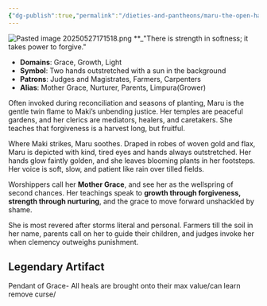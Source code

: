 ```yaml
---
{"dg-publish":true,"permalink":"/dieties-and-pantheons/maru-the-open-hands-of-forgiveness/","created":"2025-05-27T16:47:43.302-04:00","updated":"2025-07-28T06:16:40.342-04:00"}
---
```



![Pasted image 20250527171518.png](/img/user/Pics/Pasted%20image%2020250527171518.png)
**_"There is strength in softness; it takes power to forgive."

- **Domains**: Grace, Growth, Light
- **Symbol**: Two hands outstretched with a sun in the background
- **Patrons**: Judges and Magistrates, Farmers, Carpenters
- **Alias**: Mother Grace, Nurturer, Parents, Limpura(Grower)

Often invoked during reconciliation and seasons of planting, Maru is the gentle twin flame to Maki’s unbending justice. Her temples are peaceful gardens, and her clerics are mediators, healers, and caretakers. She teaches that forgiveness is a harvest long, but fruitful.

Where Maki strikes, Maru soothes. Draped in robes of woven gold and flax, Maru is depicted with kind, tired eyes and hands always outstretched. Her hands glow faintly golden, and she leaves blooming plants in her footsteps. Her voice is soft, slow, and patient like rain over tilled fields.

Worshippers call her **Mother Grace**, and see her as the wellspring of second chances. Her teachings speak to **growth through forgiveness, strength through nurturing**, and the grace to move forward unshackled by shame.

She is most revered after storms literal and personal. Farmers till the soil in her name, parents call on her to guide their children, and judges invoke her when clemency outweighs punishment.

## Legendary Artifact 

Pendant of Grace- All heals are brought onto their max value/can learn remove curse/